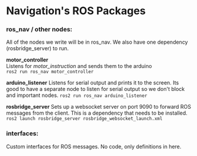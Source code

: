 # Navigation's ROS Packages

### ros_nav / other nodes:
All of the nodes we write will be in ros_nav. We also have one dependency (rosbridge_server) to run.

**motor_controller**  
Listens for _motor_instruction_ and sends them to the arduino  
`ros2 run ros_nav motor_controller`  

**arduino_listener**
Listens for serial output and prints it to the screen. Its good to have a separate node to listen for serial output so we don't block and important nodes.
`ros2 run ros_nav arduino_listener`  

**rosbridge_server**
Sets up a websocket server on port 9090 to forward ROS messages from the client. This is a dependency that needs to be installed.
`ros2 launch rosbridge_server rosbridge_websocket_launch.xml`

### interfaces:  
Custom interfaces for ROS messages. No code, only definitions in here.  
